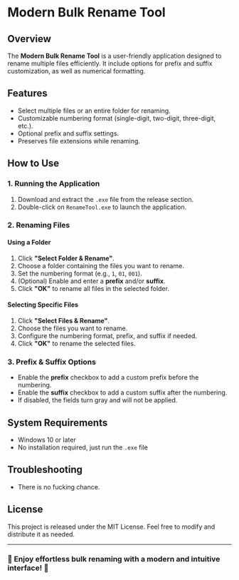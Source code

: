 # Modern Bulk Rename Tool

## Overview
The **Modern Bulk Rename Tool** is a user-friendly application designed to rename multiple files efficiently. It include options for prefix and suffix customization, as well as numerical formatting.

## Features
- Select multiple files or an entire folder for renaming.
- Customizable numbering format (single-digit, two-digit, three-digit, etc.).
- Optional prefix and suffix settings.
- Preserves file extensions while renaming.

## How to Use

### 1. Running the Application
1. Download and extract the `.exe` file from the release section.
2. Double-click on `RenameTool.exe` to launch the application.

### 2. Renaming Files
#### Using a Folder
1. Click **"Select Folder & Rename"**.
2. Choose a folder containing the files you want to rename.
3. Set the numbering format (e.g., `1`, `01`, `001`).
4. (Optional) Enable and enter a **prefix** and/or **suffix**.
5. Click **"OK"** to rename all files in the selected folder.

#### Selecting Specific Files
1. Click **"Select Files & Rename"**.
2. Choose the files you want to rename.
3. Configure the numbering format, prefix, and suffix if needed.
4. Click **"OK"** to rename the selected files.

### 3. Prefix & Suffix Options
- Enable the **prefix** checkbox to add a custom prefix before the numbering.
- Enable the **suffix** checkbox to add a custom suffix after the numbering.
- If disabled, the fields turn gray and will not be applied.

## System Requirements
- Windows 10 or later
- No installation required, just run the `.exe` file

## Troubleshooting
- There is no fucking chance.

## License
This project is released under the MIT License. Feel free to modify and distribute it as needed.

---
### 📌 Enjoy effortless bulk renaming with a modern and intuitive interface! 🚀

